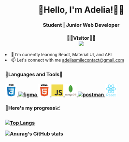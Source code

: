 <h1 align="center">👋Hello, I'm Adelia!👩‍💻</h1>
<h3 align="center">Student | Junior Web Developer</h3>

<h3 align="center" > 
  👩‍💻Visitor👨‍💻<br>
  <img src="https://profile-counter.glitch.me/itsadeliasembiring/count.svg" />
</h3
  
- 🌱 I’m currently learning React, Material UI, and API 
- 📫 Let's connect with me adeliasmilecontact@gmail.com 

<h3>🔧Languages and Tools🔧<h3>
<p align="left"> <a href="https://www.w3schools.com/css/" target="_blank" rel="noreferrer"> <img src="https://raw.githubusercontent.com/devicons/devicon/master/icons/css3/css3-original-wordmark.svg" alt="css3" width="40" height="40"/> </a> <a href="https://www.figma.com/" target="_blank" rel="noreferrer"> <img src="https://www.vectorlogo.zone/logos/figma/figma-icon.svg" alt="figma" width="40" height="40"/> </a> <a href="https://www.w3.org/html/" target="_blank" rel="noreferrer"> <img src="https://raw.githubusercontent.com/devicons/devicon/master/icons/html5/html5-original-wordmark.svg" alt="html5" width="40" height="40"/> </a> <a href="https://developer.mozilla.org/en-US/docs/Web/JavaScript" target="_blank" rel="noreferrer"> <img src="https://raw.githubusercontent.com/devicons/devicon/master/icons/javascript/javascript-original.svg" alt="javascript" width="40" height="40"/> </a> <a href="https://www.mongodb.com/" target="_blank" rel="noreferrer"> <img src="https://raw.githubusercontent.com/devicons/devicon/master/icons/mongodb/mongodb-original-wordmark.svg" alt="mongodb" width="40" height="40"/> </a> <a href="https://postman.com" target="_blank" rel="noreferrer"> <img src="https://www.vectorlogo.zone/logos/getpostman/getpostman-icon.svg" alt="postman" width="40" height="40"/> </a> <a href="https://reactjs.org/" target="_blank" rel="noreferrer"> <img src="https://raw.githubusercontent.com/devicons/devicon/master/icons/react/react-original-wordmark.svg" alt="react" width="40" height="40"/> </a> </p>

<h3 color=61DBFB>🎯Here's my progress📈<h3>
  
[![Top Langs](https://github-readme-stats.vercel.app/api/top-langs/?username=itsadeliasembiring&theme=react)](https://github.com/anuraghazra/github-readme-stats)

![Anurag's GitHub stats](https://github-readme-stats.vercel.app/api?username=itsadeliasembiring&show_icons=true&theme=react)
